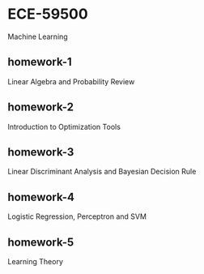 # ECE-59500
Machine Learning

## homework-1
Linear Algebra and Probability Review

## homework-2
Introduction to Optimization Tools

## homework-3
Linear Discriminant Analysis and Bayesian Decision Rule

## homework-4
Logistic Regression, Perceptron and SVM

## homework-5
Learning Theory
